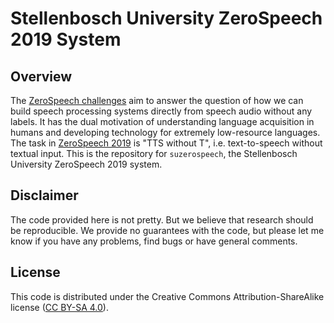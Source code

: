 Stellenbosch University ZeroSpeech 2019 System
==============================================

Overview
--------
The [ZeroSpeech challenges](https://zerospeech.com/) aim to answer the question
of how we can build speech processing systems directly from speech audio
without any labels. It has the dual motivation of understanding language
acquisition in humans and developing technology for extremely low-resource
languages. The task in [ZeroSpeech 2019](https://zerospeech.com/2019/) is "TTS
without T", i.e. text-to-speech without textual input. This is the repository
for `suzerospeech`, the Stellenbosch University ZeroSpeech 2019 system.



Disclaimer
----------
The code provided here is not pretty. But we believe that research should be
reproducible. We provide no guarantees with the code, but please let me know if
you have any problems, find bugs or have general comments.



License
-------
This code is distributed under the Creative Commons Attribution-ShareAlike
license ([CC BY-SA 4.0](http://creativecommons.org/licenses/by-sa/4.0/)).

